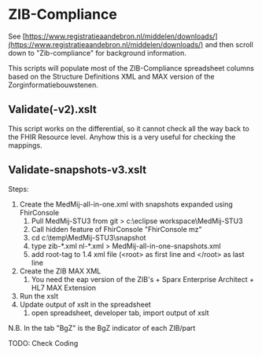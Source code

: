 # ZIB-Compliance

See 
[https://www.registratieaandebron.nl/middelen/downloads/](https://www.registratieaandebron.nl/middelen/downloads/) and then scroll down to "Zib-compliance" for background information.

This scripts will populate most of the ZIB-Compliance spreadsheet columns based on the Structure Definitions XML and MAX version of the Zorginformatiebouwstenen.

## Validate(-v2).xslt

This script works on the differential, so it cannot check all the way back to the FHIR Resource level.
Anyhow this is a very useful for checking the mappings. 

## Validate-snapshots-v3.xslt

Steps:
1. Create the MedMij-all-in-one.xml with snapshots expanded using FhirConsole
	1. Pull MedMij-STU3 from git > c:\eclipse workspace\MedMij-STU3
	1. Call hidden feature of FhirConsole "FhirConsole mz"
	1. cd c:\temp\MedMij-STU3\snapshot
	1. type zib-\*.xml nl-\*.xml > MedMij-all-in-one-snapshots.xml
	1. add root-tag to 1.4 xml file (\<root\> as first line and \</root\> as last line
1. Create the ZIB MAX XML
	1. You need the eap version of the ZIB's + Sparx Enterprise Architect + HL7 MAX Extension
1. Run the xslt
1. Update output of xslt in the spreadsheet
	1. open spreadsheet, developer tab, import output of xslt

N.B. In the tab "BgZ" is the BgZ indicator of each ZIB/part

TODO: Check Coding

